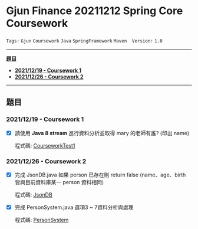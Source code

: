 # Gjun Finance 20211212 Spring Core Coursework

`Tags:` `Gjun` `Coursework` `Java` `SpringFramework` `Maven`　`Version:` `1.0`

---

[**題目**](#題目)

- [**2021/12/19 - Coursework 1**](#20211219---coursework-1)
- [**2021/12/26 - Coursework 2**](#20211226---coursework-2)

---

## 題目

### 2021/12/19 - Coursework 1

- [x] 請使用 **Java 8 stream** 進行資料分析並取得 mary 的老師有誰? (印出 name)

  程式碼: [CourseworkTest1](https://github.com/Hsin-Liang/SpringCoreCoursework_20211212/blob/main/src/test/java/pers/hsinliangchang/coursework/SpringCoreCoursework_20211212/coursework_1/CourseworkTest1.java)

### 2021/12/26 - Coursework 2

- [x] 完成 JsonDB.java 如果 person 已存在則 return false (name、age、birth 皆與目前資料庫某一 person 資料相同)

  程式碼: [JsonDB](https://github.com/Hsin-Liang/SpringCoreCoursework_20211212/tree/main/src/main/java/pers/hsinliangchang/coursework/SpringCoreCoursework_20211212/coursework_2/JsonDB.java)

- [x] 完成 PersonSystem.java 選項3 ~ 7資料分析與處理

  程式碼: [PersonSystem](https://github.com/Hsin-Liang/SpringCoreCoursework_20211212/tree/main/src/main/java/pers/hsinliangchang/coursework/SpringCoreCoursework_20211212/coursework_2/PersonSystem.java)
